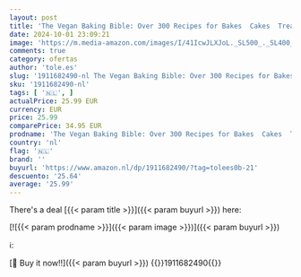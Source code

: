 ```yaml
---
layout: post
title: 'The Vegan Baking Bible: Over 300 Recipes for Bakes  Cakes  Treats and Sweets'
date: 2024-10-01 23:09:21
image: 'https://m.media-amazon.com/images/I/41IcwJLXJoL._SL500_._SL400_.jpg'
comments: true
category: ofertas
author: 'tole.es'
slug: '1911682490-nl The Vegan Baking Bible: Over 300 Recipes for Bakes Cakes...'
sku: '1911682490-nl'
tags: [ '🇳🇱', ]
actualPrice: 25.99 EUR
currency: EUR
price: 25.99
comparePrice: 34.95 EUR
prodname: 'The Vegan Baking Bible: Over 300 Recipes for Bakes  Cakes  Treats and Sweets'
country: 'nl'
flag: '🇳🇱'
brand: ''
buyurl: 'https://www.amazon.nl/dp/1911682490/?tag=tolees0b-21'
descuento: '25.64'
average: '25.99'
---
```


There's a deal [{{< param title >}}]({{< param buyurl >}})  here:

[![{{< param prodname >}}]({{< param image >}})]({{< param buyurl >}})

ℹ️:


[🛒 Buy it now!!]({{< param buyurl >}})
{{<world>}}1911682490{{</world>}}
